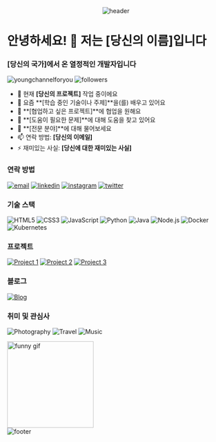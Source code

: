 <div align="center">
  <img src="https://capsule-render.vercel.app/api?type=waving&color=0:EEFF00,100:a82da8&height=200&section=header&text=Welcome%20to%20My%20GitHub!&fontSize=50&fontAlignY=40&animation=twinkling&desc=I'm%20[Your%20Name]&descAlignY=60" alt="header"/>
</div>

<h1 align="left">안녕하세요! 👋 저는 [당신의 이름]입니다</h1>
<h3 align="left">[당신의 국가]에서 온 열정적인 개발자입니다</h3>

<p align="left">
  <img src="https://komarev.com/ghpvc/?username=youngchannelforyou&label=Profile%20views&color=ff69b4&style=flat-square" alt="youngchannelforyou" />
  <img src="https://img.shields.io/github/followers/yourusername?label=Followers&style=social" alt="followers" />
</p>

- 🔭 현재 **[당신의 프로젝트]** 작업 중이에요
- 🌱 요즘 **[학습 중인 기술이나 주제]**을(를) 배우고 있어요
- 👯 **[협업하고 싶은 프로젝트]**에 협업을 원해요
- 🤔 **[도움이 필요한 문제]**에 대해 도움을 찾고 있어요
- 💬 **[전문 분야]**에 대해 물어보세요
- 📫 연락 방법: **[당신의 이메일]**
- ⚡ 재미있는 사실: **[당신에 대한 재미있는 사실]**

<h3 align="left">연락 방법</h3>
<p align="left">
  <a href="mailto:your.email@example.com"><img src="https://img.shields.io/badge/Email-D14836?style=for-the-badge&logo=gmail&logoColor=white" alt="email"/></a>
  <a href="https://linkedin.com/in/yourlinkedin"><img src="https://img.shields.io/badge/LinkedIn-0077B5?style=for-the-badge&logo=linkedin&logoColor=white" alt="linkedin"/></a>
  <a href="https://instagram.com/yourinstagram"><img src="https://img.shields.io/badge/Instagram-E4405F?style=for-the-badge&logo=instagram&logoColor=white" alt="instagram"/></a>
  <a href="https://twitter.com/yourtwitter"><img src="https://img.shields.io/badge/Twitter-1DA1F2?style=for-the-badge&logo=twitter&logoColor=white" alt="twitter"/></a>
</p>

<h3 align="left">기술 스택</h3>
<p align="left">
  <img src="https://img.shields.io/badge/HTML5-E34F26?style=for-the-badge&logo=html5&logoColor=white" alt="HTML5"/>
  <img src="https://img.shields.io/badge/CSS3-1572B6?style=for-the-badge&logo=css3&logoColor=white" alt="CSS3"/>
  <img src="https://img.shields.io/badge/JavaScript-F7DF1E?style=for-the-badge&logo=javascript&logoColor=black" alt="JavaScript"/>
  <img src="https://img.shields.io/badge/Python-3776AB?style=for-the-badge&logo=python&logoColor=white" alt="Python"/>
  <img src="https://img.shields.io/badge/Java-007396?style=for-the-badge&logo=java&logoColor=white" alt="Java"/>
  <img src="https://img.shields.io/badge/Node.js-339933?style=for-the-badge&logo=nodedotjs&logoColor=white" alt="Node.js"/>
  <img src="https://img.shields.io/badge/Docker-2496ED?style=for-the-badge&logo=docker&logoColor=white" alt="Docker"/>
  <img src="https://img.shields.io/badge/Kubernetes-326CE5?style=for-the-badge&logo=kubernetes&logoColor=white" alt="Kubernetes"/>
</p>

<h3 align="left">프로젝트</h3>
<p align="left">
  <a href="https://github.com/yourusername/yourproject1"><img src="https://img.shields.io/badge/Project%201-ff69b4?style=for-the-badge&logo=github&logoColor=white" alt="Project 1"/></a>
  <a href="https://github.com/yourusername/yourproject2"><img src="https://img.shields.io/badge/Project%202-ff69b4?style=for-the-badge&logo=github&logoColor=white" alt="Project 2"/></a>
  <a href="https://github.com/yourusername/yourproject3"><img src="https://img.shields.io/badge/Project%203-ff69b4?style=for-the-badge&logo=github&logoColor=white" alt="Project 3"/></a>
</p>

<h3 align="left">블로그</h3>
<p align="left">
  <a href="https://yourblog.com"><img src="https://img.shields.io/badge/Blog-1a1a1a?style=for-the-badge&logo=wordpress&logoColor=white" alt="Blog"/></a>
</p>

<h3 align="left">취미 및 관심사</h3>
<p align="left">
  <img src="https://img.shields.io/badge/Photography-007ACC?style=for-the-badge&logo=google%20photos&logoColor=white" alt="Photography"/>
  <img src="https://img.shields.io/badge/Travel-008000?style=for-the-badge&logo=googlemaps&logoColor=white" alt="Travel"/>
  <img src="https://img.shields.io/badge/Music-FF0000?style=for-the-badge&logo=youtubemusic&logoColor=white" alt="Music"/>
</p>

<div align="left">
  <img src="https://media.giphy.com/media/3o7TKsQ8UqEkS7gKEA/giphy.gif" alt="funny gif" width="200"/>
</div>

<div align="left">
  <img src="https://capsule-render.vercel.app/api?type=waving&color=0:a82da8,100:EEFF00&height=150&section=footer&text=Thank%20you%20for%20visiting!&fontSize=25&animation=twinkling&fontAlignY=70" alt="footer"/>
</div>

